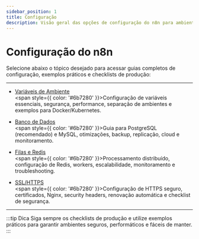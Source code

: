 ```yaml
---
sidebar_position: 1
title: Configuração
description: Visão geral das opções de configuração do n8n para ambientes de produção robustos e seguros.
---
```



#  Configuração do n8n

Selecione abaixo o tópico desejado para acessar guias completos de configuração, exemplos práticos e checklists de produção:

---

- [ Variáveis de Ambiente](./variaveis-ambiente)
  <br/><span style={{ color: '#6b7280' }}>Configuração de variáveis essenciais, segurança, performance, separação de ambientes e exemplos para Docker/Kubernetes.</span>

- [ Banco de Dados](./database)
  <br/><span style={{ color: '#6b7280' }}>Guia para PostgreSQL (recomendado) e MySQL, otimizações, backup, replicação, cloud e monitoramento.</span>

- [ Filas e Redis](./queues)
  <br/><span style={{ color: '#6b7280' }}>Processamento distribuído, configuração de Redis, workers, escalabilidade, monitoramento e troubleshooting.</span>

- [ SSL/HTTPS](./ssl-https)
  <br/><span style={{ color: '#6b7280' }}>Configuração de HTTPS seguro, certificados, Nginx, security headers, renovação automática e checklist de segurança.</span>

---

:::tip Dica
Siga sempre os checklists de produção e utilize exemplos práticos para garantir ambientes seguros, performáticos e fáceis de manter.
::: 
